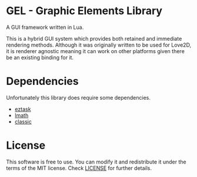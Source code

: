 # GEL - Graphic Elements Library
A GUI framework written in Lua.

This is a hybrid GUI system which provides both retained and immediate rendering methods.
Although it was originally written to be used for Love2D, it is renderer agnostic meaning 
it can work on other platforms given there be an existing binding for it.

# Dependencies
Unfortunately this library does require some dependencies.
- [eztask](https://github.com/ShoesForClues/eztask)
- [lmath](https://github.com/ShoesForClues/lmath)
- [classic](https://github.com/rxi/classic)

# License
This software is free to use. You can modify it and redistribute it under the terms of the 
MIT license. Check [LICENSE](LICENSE) for further details.
